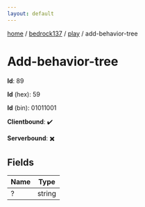 ```yaml
---
layout: default
---
```


[home](/)  /  [bedrock137](/protocol/bedrock137)  /  [play](/protocol/bedrock137/play)  /  add-behavior-tree

# Add-behavior-tree

**Id**: 89

**Id** (hex): 59

**Id** (bin): 01011001

**Clientbound**: ✔️

**Serverbound**: ✖️

## Fields

Name | Type
---|---
? | string


